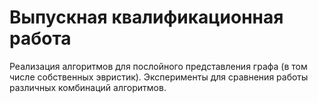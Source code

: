 # Выпускная квалификационная работа

Реализация алгоритмов для послойного представления графа (в том числе собственных эвристик). Эксперименты для сравнения работы различных комбинаций алгоритмов.
